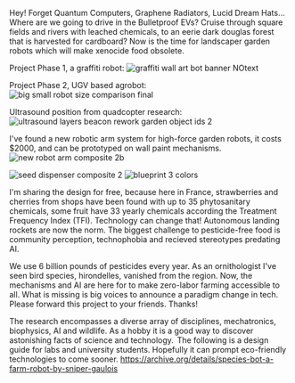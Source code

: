 Hey! Forget Quantum Computers, Graphene Radiators, Lucid Dream Hats… Where are we going to drive in the Bulletproof EVs? Cruise through square fields and rivers with leached chemicals, to an eerie dark douglas forest that is harvested for cardboard?
Now is the time for landscaper garden robots which will make xenocide food obsolete. 

Project Phase 1, a graffiti robot:
![graffiti wall art bot banner NOtext](https://github.com/SnipersGaulois/SpeciesBot/assets/167179651/7dc3da8c-9fb0-4087-b458-c278e62925e3)

Project Phase 2, UGV based agrobot:
![big small robot size comparison final ](https://github.com/SnipersGaulois/SpeciesBot/assets/167179651/ea037a5f-f1af-458a-8515-54bcc3b48ea7)

Ultrasound position from quadcopter research: 
![ultrasound layers beacon rework garden object ids 2](https://github.com/SnipersGaulois/SpeciesBot/assets/167179651/44fa2a0a-4300-45c2-a658-6d0fa3b15729)

I've found a new robotic arm system for high-force garden robots, it costs $2000, and can be prototyped on wall paint mechanisms.
![new robot arm composite 2b](https://github.com/SnipersGaulois/SpeciesBot/assets/167179651/acafd4ed-4e92-4986-a297-781a0d4bc68f)

![seed dispenser composite 2](https://github.com/SnipersGaulois/SpeciesBot/assets/167179651/aa7b7511-b37e-4d90-bdb0-151ea47dd61e)
![blueprint 3 colors](https://github.com/SnipersGaulois/SpeciesBot/assets/167179651/02c16876-d1fe-44f6-aff2-b3706c1d451d)

I'm sharing the design for free, because here in France, strawberries and cherries from shops have been found with up to 35 phytosanitary chemicals, some fruit have 33 yearly chemicals according the Treatment Frequency Index (TFI). Technology can change that! Autonomous landing rockets are now the norm. The biggest challenge to pesticide-free food is community perception, technophobia and recieved stereotypes predating AI. 

We use 6 billion pounds of pesticides every year. As an ornithologist I've seen bird species, hirondelles, vanished from the region. Now, the mechanisms and AI are here for to make zero-labor farming accessible to all. What is missing is big voices to announce a paradigm change in tech. Please forward this project to your friends. Thanks! 

The research encompasses a diverse array of disciplines, mechatronics, biophysics, AI and wildlife. As a hobby it is a good way to discover astonishing facts of science and technology.  The following is a design guide for labs and university students. Hopefully it can prompt eco-friendly technologies to come sooner. https://archive.org/details/species-bot-a-farm-robot-by-sniper-gaulois



